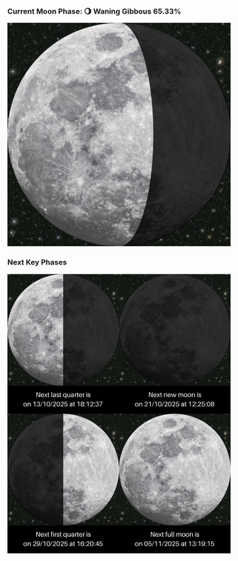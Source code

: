 ### Current Moon Phase: 🌖 Waning Gibbous 65.33%
![Moon Phase](moonphase.png)
### Next Key Phases
![Gallery](gallery.png)